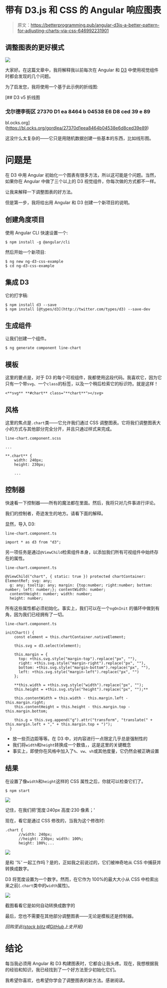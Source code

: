 # 带有 D3.js 和 CSS 的 Angular 响应图表

> 原文：<https://betterprogramming.pub/angular-d3js-a-better-pattern-for-adjusting-charts-via-css-646992231901>

## 调整图表的更好模式

![](img/56e0e1b9dad36993b24b14ff1c812307.png)

大家好。在这篇文章中，我将解释我以前每次在 Angular 和 [D3](https://d3js.org) 中使用视觉组件时都会发现的几个问题。

为了启发您，我将使用一个基于此示例的折线图:

 [## D3 v5 折线图

### 戈尔德李街区 27370 D1 ea 8464 b 04538 E6 D8 ced 39 e 89

bl.ocks.org](https://bl.ocks.org/gordlea/27370d1eea8464b04538e6d8ced39e89) 

这没什么太复杂的——它只是用随机数据创建一些基本的东西，比如线形图。

# 问题是

在 D3 中用 Angular 初始化一个图表有很多方法，所以这可能是个问题。当然，如果你在 Angular 中做了三个以上的 D3 视觉组件，你每次做的方式都不一样。

让我来解释一下调整图表的好方法。

但是第一步，我将给出用 Angular 和 D3 创建一个新项目的说明。

## 创建角度项目

使用 Angular CLI 快速设置一个:

```
$ npm install -g @angular/cli
```

然后开始一个新项目:

```
$ ng new ng-d3-css-example
$ cd ng-d3-css-example
```

## 集成 D3

它的打字稿:

```
$ npm install d3 --save
$ npm install [@types/d3](http://twitter.com/types/d3) --save-dev
```

## 生成组件

让我们创建一个组件。

```
$ ng generate component line-chart
```

## 模板

这里的要点是，对于 D3 的每个可视组件，我都使用这段代码。我喜欢它，因为它只有一个带`svg`、一个`class`的标签，以及一个稍后检索它的标识符。就是这样！

```
<**svg** **#chart** class="**chart**"></svg>
```

## 风格

这里的焦点是`.chart`类——它允许我们通过 CSS 调整图表。它将我们调整图表大小的方式与其他部分完全分开，并且只通过样式来完成。

`line-chart.component.scss`

```
...

**.chart** {
    width: 240px;
    height: 230px;

    ... 
```

## 控制器

快速看一下控制器——所有的魔法都在里面。然后，我将只对几件事进行评论。

我们的控制者，奇迹发生的地方。请看下面的解释。

显然，导入 D3:

`line-chart.component.ts`

```
import * as d3 from "d3";
```

另一项任务是通过`@ViewChild`检索组件本身，以添加我们所有可视组件中始终存在的属性。

`line-chart.component.ts`

```
@ViewChild("chart", { static: true }) protected chartContainer: ElementRef; svg: any;
  g: any; tooltip: any; margin: {top:number; right:number; bottom: number; left: number;}; contentWidth: number;
  contentHeight: number; width: number;
  height: number;
```

所有这些属性都必须初始化。事实上，我们可以在一个`ngOnInit` 的循环中做到有角，因为我们已经拥有了一切。

`line-chart.component.ts`

```
initChart() {
    const element = this.chartContainer.nativeElement;

    this.svg = d3.select(element);

    this.margin = {
      top: +this.svg.style("margin-top").replace("px", ""),
      right: +this.svg.style("margin-right").replace("px", ""),
      bottom: +this.svg.style("margin-bottom").replace("px", ""),
      left: +this.svg.style("margin-left").replace("px", "")
    };

    **this.width = +this.svg.style("width").replace("px", "");
    this.height = +this.svg.style("height").replace("px", "");**

    this.contentWidth = this.width - this.margin.left - this.margin.right;
    this.contentHeight = this.height - this.margin.top - this.margin.bottom;

    this.g = this.svg.append("g").attr("transform", "translate(" + this.margin.left + "," + this.margin.top + ")");
  }
```

*   放一些页边距等等。在 D3 中，对内容进行一点限定几乎总是强制性的
*   我们将`width`和`height`转换成一个数值，，这是这里的关键概念
*   事实上，即使你在风格中加入了`%`、`vw`、`vh`或其他度量，它仍然会被正确设置

## **结果**

在设置了像`width`和`height`这样的 CSS 属性之后，你就可以检查它们了。

```
$ npm start
```

![](img/49dfef1b3644d0b94fe750f6ff5981bf.png)

记住，在我们把‘宽度:240px 高度:230 像素；'

现在，看它是通过 CSS 修改的，当我为这个修改时:

```
.chart {
      //width: 240px;
      //height: 230px; width: 100%;    
      height: 100%;...
```

![](img/1722c8aa3afe88dece2cb94b64dacf84.png)

是和 *'%'* 一起工作吗？是的，正如我之前说过的，它们被神奇地从 CSS 中捕获并转换成数字。

D3 将宽度设置为一个数字。然而，在它作为 100%的最大大小从 CSS 中检索出来之前(`.chart`类中的`width`属性)。

![](img/ee9b071f17dd4b64923b4c4fcc5739ec.png)

截图看看它是如何自动转换成数字的

最后，您也不需要在其他部分调整图表——无论是模板还是控制器。

*回购至此(*[*stack blitz*](https://stackblitz.com/edit/ng-d3-css-example-v2?file=src%2Fapp%2Fapp.component.html)*或*[*GitHub*](https://github.com/ackuser/ng-d3-css-example-v2/tree/part1/adjustingViaCss)*上支开拓)*

# 结论

每当我必须用 Angular 和 D3 构建图表时，它都会让我头疼。现在，我想根据我的经验和知识，我已经找到了一个好方法至少初始化它们。

我希望你喜欢，也希望你学会了调整图表的新方法。感谢阅读。